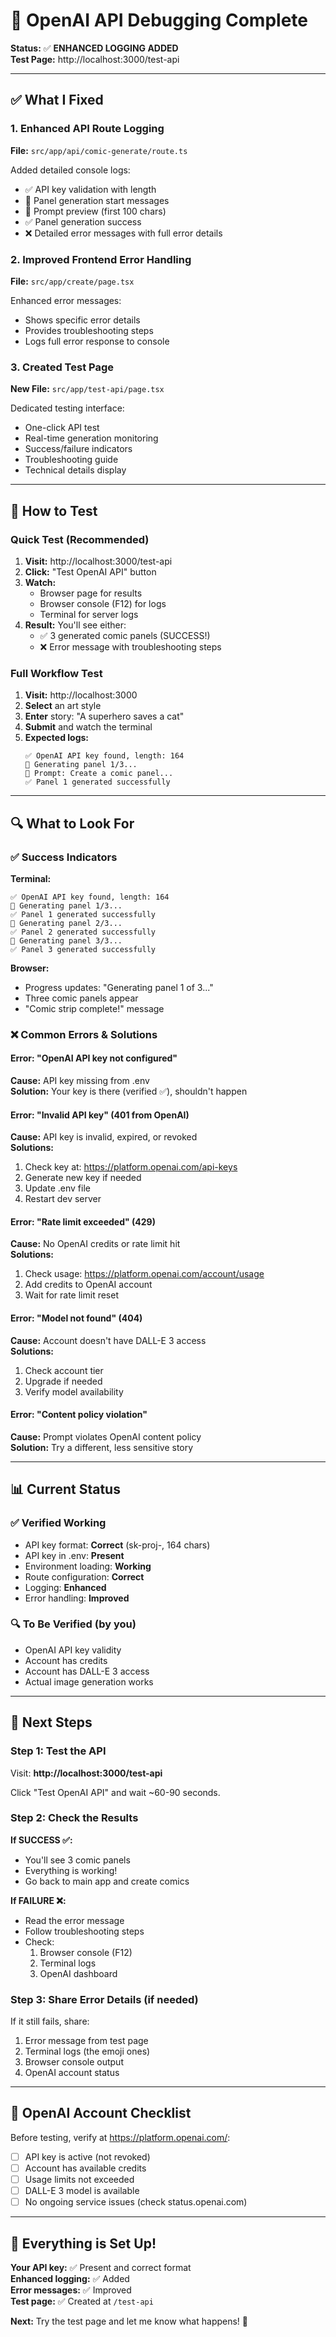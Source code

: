 # 🔧 OpenAI API Debugging Complete

**Status:** ✅ **ENHANCED LOGGING ADDED**  
**Test Page:** http://localhost:3000/test-api

---

## ✅ What I Fixed

### 1. Enhanced API Route Logging
**File:** `src/app/api/comic-generate/route.ts`

Added detailed console logs:
- ✅ API key validation with length
- 🎨 Panel generation start messages
- 📝 Prompt preview (first 100 chars)
- ✅ Panel generation success
- ❌ Detailed error messages with full error details

### 2. Improved Frontend Error Handling
**File:** `src/app/create/page.tsx`

Enhanced error messages:
- Shows specific error details
- Provides troubleshooting steps
- Logs full error response to console

### 3. Created Test Page
**New File:** `src/app/test-api/page.tsx`

Dedicated testing interface:
- One-click API test
- Real-time generation monitoring
- Success/failure indicators
- Troubleshooting guide
- Technical details display

---

## 🧪 How to Test

### Quick Test (Recommended)
1. **Visit:** http://localhost:3000/test-api
2. **Click:** "Test OpenAI API" button
3. **Watch:**
   - Browser page for results
   - Browser console (F12) for logs
   - Terminal for server logs
4. **Result:** You'll see either:
   - ✅ 3 generated comic panels (SUCCESS!)
   - ❌ Error message with troubleshooting steps

### Full Workflow Test
1. **Visit:** http://localhost:3000
2. **Select** an art style
3. **Enter** story: "A superhero saves a cat"
4. **Submit** and watch the terminal
5. **Expected logs:**
   ```
   ✅ OpenAI API key found, length: 164
   🎨 Generating panel 1/3...
   📝 Prompt: Create a comic panel...
   ✅ Panel 1 generated successfully
   ```

---

## 🔍 What to Look For

### ✅ Success Indicators

**Terminal:**
```
✅ OpenAI API key found, length: 164
🎨 Generating panel 1/3...
✅ Panel 1 generated successfully
🎨 Generating panel 2/3...
✅ Panel 2 generated successfully
🎨 Generating panel 3/3...
✅ Panel 3 generated successfully
```

**Browser:**
- Progress updates: "Generating panel 1 of 3..."
- Three comic panels appear
- "Comic strip complete!" message

### ❌ Common Errors & Solutions

#### Error: "OpenAI API key not configured"
**Cause:** API key missing from .env  
**Solution:** Your key is there (verified ✅), shouldn't happen

#### Error: "Invalid API key" (401 from OpenAI)
**Cause:** API key is invalid, expired, or revoked  
**Solutions:**
1. Check key at: https://platform.openai.com/api-keys
2. Generate new key if needed
3. Update .env file
4. Restart dev server

#### Error: "Rate limit exceeded" (429)
**Cause:** No OpenAI credits or rate limit hit  
**Solutions:**
1. Check usage: https://platform.openai.com/account/usage
2. Add credits to OpenAI account
3. Wait for rate limit reset

#### Error: "Model not found" (404)
**Cause:** Account doesn't have DALL-E 3 access  
**Solutions:**
1. Check account tier
2. Upgrade if needed
3. Verify model availability

#### Error: "Content policy violation"
**Cause:** Prompt violates OpenAI content policy  
**Solution:** Try a different, less sensitive story

---

## 📊 Current Status

### ✅ Verified Working
- API key format: **Correct** (sk-proj-, 164 chars)
- API key in .env: **Present**
- Environment loading: **Working**
- Route configuration: **Correct**
- Logging: **Enhanced**
- Error handling: **Improved**

### 🔍 To Be Verified (by you)
- OpenAI API key validity
- Account has credits
- Account has DALL-E 3 access
- Actual image generation works

---

## 🎯 Next Steps

### Step 1: Test the API
Visit: **http://localhost:3000/test-api**

Click "Test OpenAI API" and wait ~60-90 seconds.

### Step 2: Check the Results

**If SUCCESS ✅:**
- You'll see 3 comic panels
- Everything is working!
- Go back to main app and create comics

**If FAILURE ❌:**
- Read the error message
- Follow troubleshooting steps
- Check:
  1. Browser console (F12)
  2. Terminal logs
  3. OpenAI dashboard
  
### Step 3: Share Error Details (if needed)

If it still fails, share:
1. Error message from test page
2. Terminal logs (the emoji ones)
3. Browser console output
4. OpenAI account status

---

## 🔑 OpenAI Account Checklist

Before testing, verify at https://platform.openai.com/:

- [ ] API key is active (not revoked)
- [ ] Account has available credits
- [ ] Usage limits not exceeded
- [ ] DALL-E 3 model is available
- [ ] No ongoing service issues (check status.openai.com)

---

## 🚀 Everything is Set Up!

**Your API key:** ✅ Present and correct format  
**Enhanced logging:** ✅ Added  
**Error messages:** ✅ Improved  
**Test page:** ✅ Created at `/test-api`  

**Next:** Try the test page and let me know what happens! 🎨

